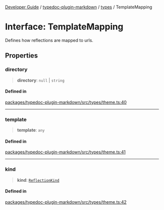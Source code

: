 [Developer Guide](../../../README.md) / [typedoc-plugin-markdown](../../README.md) / [types](../README.md) / TemplateMapping

# Interface: TemplateMapping

Defines how reflections are mapped to urls.

## Properties

### directory

> **directory**: `null` | `string`

#### Defined in

[packages/typedoc-plugin-markdown/src/types/theme.ts:40](https://github.com/typedoc2md/typedoc-plugin-markdown/blob/main/packages/typedoc-plugin-markdown/src/types/theme.ts#L40)

***

### template

> **template**: `any`

#### Defined in

[packages/typedoc-plugin-markdown/src/types/theme.ts:41](https://github.com/typedoc2md/typedoc-plugin-markdown/blob/main/packages/typedoc-plugin-markdown/src/types/theme.ts#L41)

***

### kind

> **kind**: [`ReflectionKind`](https://typedoc.org/api/enums/Models.ReflectionKind-1.html)

#### Defined in

[packages/typedoc-plugin-markdown/src/types/theme.ts:42](https://github.com/typedoc2md/typedoc-plugin-markdown/blob/main/packages/typedoc-plugin-markdown/src/types/theme.ts#L42)
